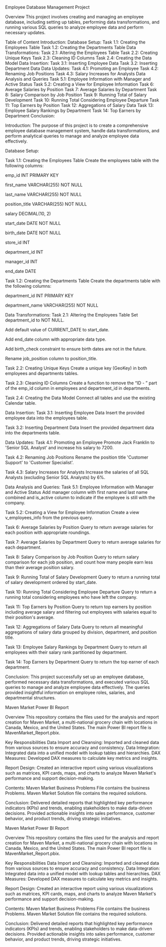 Employee Database Management Project

Overview This project involves creating and managing an employee database, including setting up tables, performing data transformations, and running various SQL queries to analyze employee data and perform necessary updates.

Table of Content Introduction: Database Setup: Task 1.1: Creating the Employees Table Task 1.2: Creating the Departments Table Data Transformations: Task 2.1: Altering the Employees Table Task 2.2: Creating Unique Keys Task 2.3: Cleaning ID Columns Task 2.4: Creating the Data Model Data Insertion: Task 3.1: Inserting Employee Data Task 3.2: Inserting Department Data Data Updates: Task 4.1: Promoting an Employee Task 4.2: Renaming Job Positions Task 4.3: Salary Increases for Analysts Data Analysis and Queries Task 5.1: Employee Information with Manager and Active Status Task 5.2: Creating a View for Employee Information Task 6: Average Salaries by Position Task 7: Average Salaries by Department Task 8: Salary Comparison by Job Position Task 9: Running Total of Salary Development Task 10: Running Total Considering Employee Departure Task 11: Top Earners by Position Task 12: Aggregations of Salary Data Task 13: Employee Salary Rankings by Department Task 14: Top Earners by Department Conclusion:

Introduction: The purpose of this project is to create a comprehensive employee database management system, handle data transformations, and perform analytical queries to manage and analyze employee data effectively.

Database Setup:

Task 1.1: Creating the Employees Table Create the employees table with the following columns:

emp_id INT PRIMARY KEY

first_name VARCHAR(255) NOT NULL

last_name VARCHAR(255) NOT NULL

position_title VARCHAR(255) NOT NULL

salary DECIMAL(10, 2)

start_date DATE NOT NULL

birth_date DATE NOT NULL

store_id INT

department_id INT

manager_id INT

end_date DATE

Task 1.2: Creating the Departments Table Create the departments table with the following columns:

department_id INT PRIMARY KEY

department_name VARCHAR(255) NOT NULL

Data Transformations: Task 2.1: Altering the Employees Table Set department_id to NOT NULL.

Add default value of CURRENT_DATE to start_date.

Add end_date column with appropriate data type.

Add birth_check constraint to ensure birth dates are not in the future.

Rename job_position column to position_title.

Task 2.2: Creating Unique Keys Create a unique key (GeoKey) in both employees and departments tables.

Task 2.3: Cleaning ID Columns Create a function to remove the “ID - ” part of the emp_id column in employees and department_id in departments.

Task 2.4: Creating the Data Model Connect all tables and use the existing Calendar table.

Data Insertion: Task 3.1: Inserting Employee Data Insert the provided employee data into the employees table.

Task 3.2: Inserting Department Data Insert the provided department data into the departments table.

Data Updates: Task 4.1: Promoting an Employee Promote Jack Franklin to 'Senior SQL Analyst' and increase his salary to 7200.

Task 4.2: Renaming Job Positions Rename the position title 'Customer Support' to 'Customer Specialist'.

Task 4.3: Salary Increases for Analysts Increase the salaries of all SQL Analysts (excluding Senior SQL Analysts) by 6%.

Data Analysis and Queries: Task 5.1: Employee Information with Manager and Active Status Add manager column with first name and last name combined and is_active column to indicate if the employee is still with the company.

Task 5.2: Creating a View for Employee Information Create a view v_employees_info from the previous query.

Task 6: Average Salaries by Position Query to return average salaries for each position with appropriate roundings.

Task 7: Average Salaries by Department Query to return average salaries for each department.

Task 8: Salary Comparison by Job Position Query to return salary comparison for each job position, and count how many people earn less than their average position salary.

Task 9: Running Total of Salary Development Query to return a running total of salary development ordered by start_date.

Task 10: Running Total Considering Employee Departure Query to return a running total considering employees who have left the company.

Task 11: Top Earners by Position Query to return top earners by position including average salary and filtering out employees with salaries equal to their position's average.

Task 12: Aggregations of Salary Data Query to return all meaningful aggregations of salary data grouped by division, department, and position title.

Task 13: Employee Salary Rankings by Department Query to return all employees with their salary rank partitioned by department.

Task 14: Top Earners by Department Query to return the top earner of each department.

Conclusion: This project successfully set up an employee database, performed necessary data transformations, and executed various SQL queries to manage and analyze employee data effectively. The queries provided insightful information on employee roles, salaries, and departmental structures.


Maven Market Power BI Report

Overview This repository contains the files used for the analysis and report creation for Maven Market, a multi-national grocery chain with locations in Canada, Mexico, and the United States. The main Power BI report file is MavenMarket_Report.pbix.

Key Responsibilities Data Import and Cleansing: Imported and cleaned data from various sources to ensure accuracy and consistency. Data Integration: Integrated data into a unified model with lookup tables and hierarchies. DAX Measures: Developed DAX measures to calculate key metrics and insights.

Report Design: Created an interactive report using various visualizations such as matrices, KPI cards, maps, and charts to analyze Maven Market's performance and support decision-making.

Contents: Maven Market Business Problems File contains the business Problems. Maven Market Solution file contains the required solutions.

Conclusion: Delivered detailed reports that highlighted key performance indicators (KPIs) and trends, enabling stakeholders to make data-driven decisions. Provided actionable insights into sales performance, customer behavior, and product trends, driving strategic initiatives.

Maven Market Power BI Report

Overview This repository contains the files used for the analysis and report creation for Maven Market, a multi-national grocery chain with locations in Canada, Mexico, and the United States. The main Power BI report file is MavenMarket_Report.pbix.

Key Responsibilities Data Import and Cleansing: Imported and cleaned data from various sources to ensure accuracy and consistency. Data Integration: Integrated data into a unified model with lookup tables and hierarchies. DAX Measures: Developed DAX measures to calculate key metrics and insights.

Report Design: Created an interactive report using various visualizations such as matrices, KPI cards, maps, and charts to analyze Maven Market's performance and support decision-making.

Contents: Maven Market Business Problems File contains the business Problems. Maven Market Solution file contains the required solutions.

Conclusion: Delivered detailed reports that highlighted key performance indicators (KPIs) and trends, enabling stakeholders to make data-driven decisions. Provided actionable insights into sales performance, customer behavior, and product trends, driving strategic initiatives.




